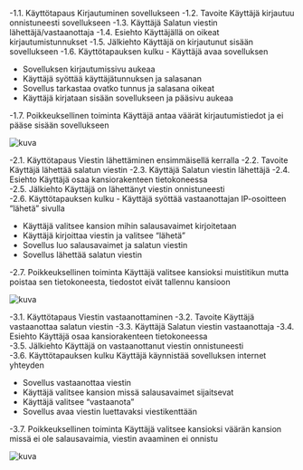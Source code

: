 -1.1. Käyttötapaus	Kirjautuminen sovellukseen
-1.2. Tavoite		Käyttäjä kirjautuu onnistuneesti sovellukseen
-1.3. Käyttäjä		Salatun viestin lähettäjä/vastaanottaja
-1.4. Esiehto		Käyttäjällä on oikeat kirjautumistunnukset
-1.5. Jälkiehto		Käyttäjä on kirjautunut sisään sovellukseen
-1.6. Käyttötapauksen kulku		- Käyttäjä avaa sovelluksen
- Sovelluksen kirjautumissivu aukeaa
- Käyttäjä syöttää käyttäjätunnuksen ja salasanan
- Sovellus tarkastaa ovatko tunnus ja salasana oikeat
- Käyttäjä kirjataan sisään sovellukseen ja pääsivu aukeaa

-1.7. Poikkeuksellinen toiminta		Käyttäjä antaa väärät kirjautumistiedot ja ei pääse sisään
sovellukseen 	

![kuva](https://github.com/SimpeLe/Viestittely-kansio/assets/135036998/13a832c7-b98e-4301-896b-151e0b1f2085)



-2.1. Käyttötapaus	Viestin lähettäminen ensimmäisellä kerralla
-2.2. Tavoite		Käyttäjä lähettää salatun viestin
-2.3. Käyttäjä		Salatun viestin lähettäjä
-2.4. Esiehto		Käyttäjä osaa kansiorakenteen tietokoneessa		
-2.5. Jälkiehto		Käyttäjä on lähettänyt viestin onnistuneesti	
-2.6. Käyttötapauksen kulku - Käyttäjä syöttää vastaanottajan IP-osoitteen “lähetä” sivulla
- Käyttäjä valitsee kansion mihin salausavaimet kirjoitetaan
- Käyttäjä kirjoittaa viestin ja valitsee “lähetä”
- Sovellus luo salausavaimet ja salatun viestin
- Sovellus lähettää salatun viestin
  
-2.7. Poikkeuksellinen toiminta		Käyttäjä valitsee kansioksi muistitikun mutta poistaa sen
tietokoneesta, tiedostot eivät tallennu kansioon

![kuva](https://github.com/SimpeLe/Viestittely-kansio/assets/135036998/f4c31971-26cc-40da-8a46-4c39663d65d5)



-3.1. Käyttötapaus 				Viestin vastaanottaminen
-3.2. Tavoite					Käyttäjä vastaanottaa salatun viestin
-3.3. Käyttäjä				Salatun viestin vastaanottaja
-3.4. Esiehto					Käyttäjä osaa kansiorakenteen tietokoneessa		
-3.5. Jälkiehto				Käyttäjä on vastaanottanut viestin onnistuneesti	
-3.6. Käyttötapauksen kulku			Käyttäjä käynnistää sovelluksen internet yhteyden
- Sovellus vastaanottaa viestin
- Käyttäjä valitsee kansion missä salausavaimet sijaitsevat
- Käyttäjä valitsee “vastaanota”
- Sovellus avaa viestin luettavaksi viestikenttään

-3.7. Poikkeuksellinen toiminta		Käyttäjä valitsee kansioksi väärän kansion missä ei ole
salausavaimia, viestin avaaminen ei onnistu

![kuva](https://github.com/SimpeLe/Viestittely-kansio/assets/135036998/8d0d2980-94da-43dd-8666-4e946b8b1152)




